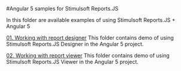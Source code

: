 #Angular 5 samples for Stimulsoft Reports.JS

In this folder are available examples of using Stimulsoft Reports.JS + Angular 5

[01. Working with report designer](https://github.com/stimulsoft/Samples-JS/tree/master/Angular5/01.%20Working%20with%20report%20designer)
This folder contains demo of using Stimulsoft Reports.JS Designer in the Angular 5 project.

[02. Working with report viewer](https://github.com/stimulsoft/Samples-JS/tree/master/Angular5/02.%20Working%20with%20report%20viewer)
This folder contains demo of using Stimulsoft Reports.JS Viewer in the Angular 5 project.
